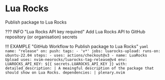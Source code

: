 # Lua Rocks

Publish package to Lua Rocks 

??? INFO "Lua Rocks API key required"
    Add Lua Rocks API to GitHub repository (or organisation) secrets

!!! EXAMPLE "GitHub Workflow to Publish package to Lua Rocks"
    ```yaml
    name: "release"
    on:
      push:
        tags:
          - 'v*'
    jobs:
      luarocks-upload:
        runs-on: ubuntu-22.04
        steps:
          - uses: actions/checkout@v3
          - name: LuaRocks Upload
            uses: nvim-neorocks/luarocks-tag-release@v4
            env:
              LUAROCKS_API_KEY: ${{ secrets.LUAROCKS_API_KEY }}
            with:
              detailed_description: |
                A meaingful description of the package that should show on Lua Rocks.
              dependencies: |
                plenary.nvim
    ```
